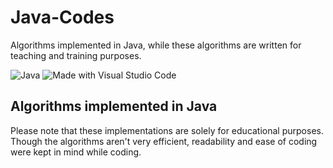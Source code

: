 # Java-Codes
Algorithms implemented in Java, while these algorithms are written for teaching and training purposes.

![Java](https://img.shields.io/badge/java-%23ED8B00.svg?style=for-the-badge&logo=java&logoColor=white) ![Made with Visual Studio Code](https://img.shields.io/badge/VisualStudioCode-0078d7.svg?style=for-the-badge&logo=visual-studio-code&logoColor=white)

## Algorithms implemented in Java

Please note that these implementations are solely for educational purposes. Though the algorithms aren't very efficient, readability and ease of coding were kept in mind while coding.
